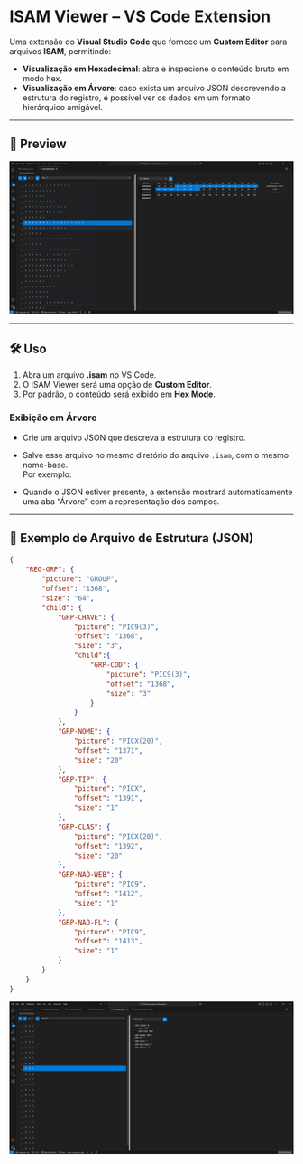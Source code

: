 # ISAM Viewer – VS Code Extension

Uma extensão do **Visual Studio Code** que fornece um **Custom Editor** para arquivos **ISAM**, permitindo:

- **Visualização em Hexadecimal**: abra e inspecione o conteúdo bruto em modo hex.
- **Visualização em Árvore**: caso exista um arquivo JSON descrevendo a estrutura do registro, é possível ver os dados em um formato hierárquico amigável.

---

## 📸 Preview

![Preview do ISAM Viewer](images/preview.png)

---

## 🛠️ Uso

1. Abra um arquivo **.isam** no VS Code.
2. O ISAM Viewer será uma opção de **Custom Editor**.
3. Por padrão, o conteúdo será exibido em **Hex Mode**.

### Exibição em Árvore

- Crie um arquivo JSON que descreva a estrutura do registro.
- Salve esse arquivo no mesmo diretório do arquivo `.isam`, com o mesmo nome-base.  
  Por exemplo:

- Quando o JSON estiver presente, a extensão mostrará automaticamente uma aba “Árvore” com a representação dos campos.

---

## 🧩 Exemplo de Arquivo de Estrutura (JSON)

```json
{
    "REG-GRP": {
        "picture": "GROUP",
        "offset": "1368",
        "size": "64",
        "child": {
            "GRP-CHAVE": {
                "picture": "PIC9(3)",
                "offset": "1368",
                "size": "3",
                "child":{
                    "GRP-COD": {
                        "picture": "PIC9(3)",
                        "offset": "1368",
                        "size": "3"
                    }   
                }
            },
            "GRP-NOME": {
                "picture": "PICX(20)",
                "offset": "1371",
                "size": "20"
            },
            "GRP-TIP": {
                "picture": "PICX",
                "offset": "1391",
                "size": "1"
            },
            "GRP-CLAS": {
                "picture": "PICX(20)",
                "offset": "1392",
                "size": "20"
            },
            "GRP-NAO-WEB": {
                "picture": "PIC9",
                "offset": "1412",
                "size": "1"
            },
            "GRP-NAO-FL": {
                "picture": "PIC9",
                "offset": "1413",
                "size": "1"
            }
        }
    }
}
```
![Preview do ISAM Viewer Tree](images/record_layout.png)

